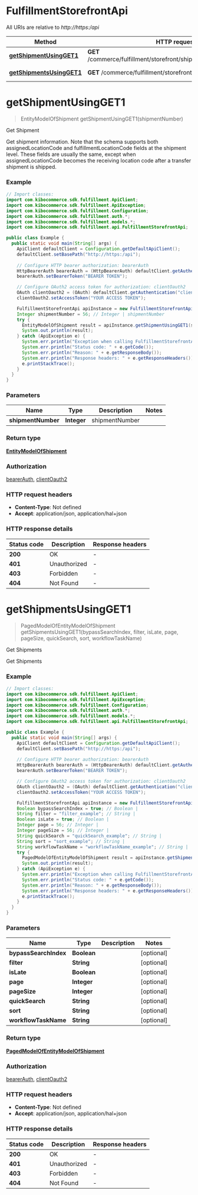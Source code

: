 # FulfillmentStorefrontApi

All URIs are relative to *http://https:/api*

| Method | HTTP request | Description |
|------------- | ------------- | -------------|
| [**getShipmentUsingGET1**](FulfillmentStorefrontApi.md#getShipmentUsingGET1) | **GET** /commerce/fulfillment/storefront/shipments/{shipmentNumber} | Get Shipment |
| [**getShipmentsUsingGET1**](FulfillmentStorefrontApi.md#getShipmentsUsingGET1) | **GET** /commerce/fulfillment/storefront/shipments | Get Shipments |


<a name="getShipmentUsingGET1"></a>
# **getShipmentUsingGET1**
> EntityModelOfShipment getShipmentUsingGET1(shipmentNumber)

Get Shipment

Get shipment information. Note that the schema supports both assignedLocationCode and fulfillmentLocationCode fields at the shipment level. These fields are usually the same, except when assignedLocationCode becomes the receiving location code after a transfer shipment is shipped.

### Example
```java
// Import classes:
import com.kibocommerce.sdk.fulfillment.ApiClient;
import com.kibocommerce.sdk.fulfillment.ApiException;
import com.kibocommerce.sdk.fulfillment.Configuration;
import com.kibocommerce.sdk.fulfillment.auth.*;
import com.kibocommerce.sdk.fulfillment.models.*;
import com.kibocommerce.sdk.fulfillment.api.FulfillmentStorefrontApi;

public class Example {
  public static void main(String[] args) {
    ApiClient defaultClient = Configuration.getDefaultApiClient();
    defaultClient.setBasePath("http://https:/api");
    
    // Configure HTTP bearer authorization: bearerAuth
    HttpBearerAuth bearerAuth = (HttpBearerAuth) defaultClient.getAuthentication("bearerAuth");
    bearerAuth.setBearerToken("BEARER TOKEN");

    // Configure OAuth2 access token for authorization: clientOauth2
    OAuth clientOauth2 = (OAuth) defaultClient.getAuthentication("clientOauth2");
    clientOauth2.setAccessToken("YOUR ACCESS TOKEN");

    FulfillmentStorefrontApi apiInstance = new FulfillmentStorefrontApi(defaultClient);
    Integer shipmentNumber = 56; // Integer | shipmentNumber
    try {
      EntityModelOfShipment result = apiInstance.getShipmentUsingGET1(shipmentNumber);
      System.out.println(result);
    } catch (ApiException e) {
      System.err.println("Exception when calling FulfillmentStorefrontApi#getShipmentUsingGET1");
      System.err.println("Status code: " + e.getCode());
      System.err.println("Reason: " + e.getResponseBody());
      System.err.println("Response headers: " + e.getResponseHeaders());
      e.printStackTrace();
    }
  }
}
```

### Parameters

| Name | Type | Description  | Notes |
|------------- | ------------- | ------------- | -------------|
| **shipmentNumber** | **Integer**| shipmentNumber | |

### Return type

[**EntityModelOfShipment**](EntityModelOfShipment.md)

### Authorization

[bearerAuth](../README.md#bearerAuth), [clientOauth2](../README.md#clientOauth2)

### HTTP request headers

 - **Content-Type**: Not defined
 - **Accept**: application/json, application/hal+json

### HTTP response details
| Status code | Description | Response headers |
|-------------|-------------|------------------|
| **200** | OK |  -  |
| **401** | Unauthorized |  -  |
| **403** | Forbidden |  -  |
| **404** | Not Found |  -  |

<a name="getShipmentsUsingGET1"></a>
# **getShipmentsUsingGET1**
> PagedModelOfEntityModelOfShipment getShipmentsUsingGET1(bypassSearchIndex, filter, isLate, page, pageSize, quickSearch, sort, workflowTaskName)

Get Shipments

Get Shipments

### Example
```java
// Import classes:
import com.kibocommerce.sdk.fulfillment.ApiClient;
import com.kibocommerce.sdk.fulfillment.ApiException;
import com.kibocommerce.sdk.fulfillment.Configuration;
import com.kibocommerce.sdk.fulfillment.auth.*;
import com.kibocommerce.sdk.fulfillment.models.*;
import com.kibocommerce.sdk.fulfillment.api.FulfillmentStorefrontApi;

public class Example {
  public static void main(String[] args) {
    ApiClient defaultClient = Configuration.getDefaultApiClient();
    defaultClient.setBasePath("http://https:/api");
    
    // Configure HTTP bearer authorization: bearerAuth
    HttpBearerAuth bearerAuth = (HttpBearerAuth) defaultClient.getAuthentication("bearerAuth");
    bearerAuth.setBearerToken("BEARER TOKEN");

    // Configure OAuth2 access token for authorization: clientOauth2
    OAuth clientOauth2 = (OAuth) defaultClient.getAuthentication("clientOauth2");
    clientOauth2.setAccessToken("YOUR ACCESS TOKEN");

    FulfillmentStorefrontApi apiInstance = new FulfillmentStorefrontApi(defaultClient);
    Boolean bypassSearchIndex = true; // Boolean | 
    String filter = "filter_example"; // String | 
    Boolean isLate = true; // Boolean | 
    Integer page = 56; // Integer | 
    Integer pageSize = 56; // Integer | 
    String quickSearch = "quickSearch_example"; // String | 
    String sort = "sort_example"; // String | 
    String workflowTaskName = "workflowTaskName_example"; // String | 
    try {
      PagedModelOfEntityModelOfShipment result = apiInstance.getShipmentsUsingGET1(bypassSearchIndex, filter, isLate, page, pageSize, quickSearch, sort, workflowTaskName);
      System.out.println(result);
    } catch (ApiException e) {
      System.err.println("Exception when calling FulfillmentStorefrontApi#getShipmentsUsingGET1");
      System.err.println("Status code: " + e.getCode());
      System.err.println("Reason: " + e.getResponseBody());
      System.err.println("Response headers: " + e.getResponseHeaders());
      e.printStackTrace();
    }
  }
}
```

### Parameters

| Name | Type | Description  | Notes |
|------------- | ------------- | ------------- | -------------|
| **bypassSearchIndex** | **Boolean**|  | [optional] |
| **filter** | **String**|  | [optional] |
| **isLate** | **Boolean**|  | [optional] |
| **page** | **Integer**|  | [optional] |
| **pageSize** | **Integer**|  | [optional] |
| **quickSearch** | **String**|  | [optional] |
| **sort** | **String**|  | [optional] |
| **workflowTaskName** | **String**|  | [optional] |

### Return type

[**PagedModelOfEntityModelOfShipment**](PagedModelOfEntityModelOfShipment.md)

### Authorization

[bearerAuth](../README.md#bearerAuth), [clientOauth2](../README.md#clientOauth2)

### HTTP request headers

 - **Content-Type**: Not defined
 - **Accept**: application/json, application/hal+json

### HTTP response details
| Status code | Description | Response headers |
|-------------|-------------|------------------|
| **200** | OK |  -  |
| **401** | Unauthorized |  -  |
| **403** | Forbidden |  -  |
| **404** | Not Found |  -  |

